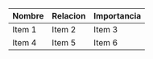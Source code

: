 | Nombre | Relacion | Importancia |
| ------ | -------- | ----------- |
| Item 1 | Item 2   | Item 3      |
| Item 4 | Item 5   | Item 6      |